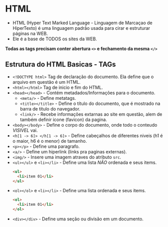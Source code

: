 # HTML

- HTML (Hyper Text Marked Language - Linguagem de Marcaçao de HiperTexto) é uma linguagem padrão usada para cirar e estruturar páginas na WEB.
- Ele é a base de TODOS os sites da WEB.

**Todas as tags precisam conter abertura `<>` e fechamento da mesma `</>`**

## Estrutura do HTML Basicas - TAGs

- `<!DOCTYPE html>` Tag de declaração do documento. Ela define que o arquivo em questão é um HTML.
- `<html></html>` Tag de inicio e fim do HTML.
- `<head></head>` - Contém metadados/Informações para o documento.
  - `<meta/>` - Define metatags.
  - `<title></title>` - Define o título do documento, que é mostrado na barra de titulo do navegador.
  - `<link/>` - Recebe informações extarnas ao site em questão, alem de também definir icone (favicon) da pagina.
- `<body></body>` - Define o corpo do documento, onde todo o conteudo _VISIVEL_ vai.
- `<h[1 -> 6]> </h[1 -> 6]>` - Define cabeçalhos de diferentes niveis (h1 é o maior, h6 é o menor) de tamanho.
- `<p></p>` - Define uma paragrafo.
- `<a/>` - Define um hiperlink (links pra paginas externas).
- `<img/>` - Insere uma imagem atraves do atributo `src`.
- `<ul></ul>` e `<li></li>` - Define uma lista _NÃO_ ordenada e seus items.
  ```html
  <ul>
    <li>item 01</li>
  </ul>
  ```
- `<ol></ol>` e `<li></li>` - Define uma lista ordenada e seus items.
  ```html
  <ol>
    <li>item 01</li>
  </ol>
  ```
- `<div></div>` - Define uma seção ou divisão em um documento.
